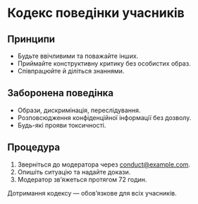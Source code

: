 # Кодекс поведінки учасників

## Принципи
- Будьте ввічливими та поважайте інших.
- Приймайте конструктивну критику без особистих образ.
- Співпрацюйте й діліться знаннями.

## Заборонена поведінка
- Образи, дискримінація, переслідування.
- Розповсюдження конфіденційної інформації без дозволу.
- Будь-які прояви токсичності.

## Процедура
1. Зверніться до модератора через conduct@example.com.
2. Опишіть ситуацію та надайте докази.
3. Модератор звʼяжеться протягом 72 годин.

Дотримання кодексу — обовʼязкове для всіх учасників.

